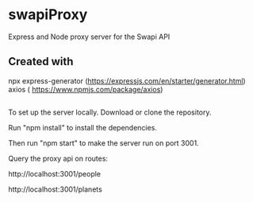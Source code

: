# swapiProxy
Express and Node proxy server for the Swapi API

## Created with

npx express-generator 
(https://expressjs.com/en/starter/generator.html)
axios ( https://www.npmjs.com/package/axios)

##
To set up the server locally. Download or clone the repository. 

Run "npm install" to install the dependencies.

Then run "npm start" to make the server run on port 3001.

Query the proxy api on routes:

http://localhost:3001/people

http://localhost:3001/planets


